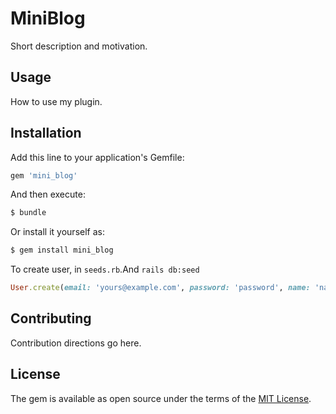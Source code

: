 # MiniBlog
Short description and motivation.

## Usage
How to use my plugin.

## Installation
Add this line to your application's Gemfile:

```ruby
gem 'mini_blog'
```

And then execute:
```bash
$ bundle
```

Or install it yourself as:
```bash
$ gem install mini_blog
```

To create user, in `seeds.rb`.And `rails db:seed`

```rb:seeds.rb
User.create(email: 'yours@example.com', password: 'password', name: 'name')
```

## Contributing
Contribution directions go here.

## License
The gem is available as open source under the terms of the [MIT License](http://opensource.org/licenses/MIT).
